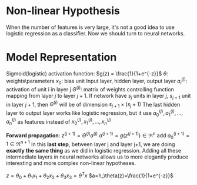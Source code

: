 # Non-linear Hypothesis
When the number of features is very large, it's not a good idea to use logistic regression as a classifier. Now we should turn to neural networks.

# Model Representation
Sigmoid(logistic) activation function: $g(z) = \frac{1}{1+e^{-z}}$
$\theta$: weights\parameters
$x_0$: bias unit
Input layer, hidden layer, output layer
$a_i^{(j)}$: activation of unit i in layer j
$\Theta^{(j)}$: matrix of weights controlling function mapping from layer $j$ to layer $j+1$.
If network have $s_j$ units in layer $j$, $s_{j+1}$ unit in layer $j+1$, then $\Theta^{(j)}$ will be of dimension $s_{j+1}\times{(s_j+1)}$
The last hidden layer to output layer works like logistic regression, but it use $a^{(j)}_0,a^{(j)}_1,...,a^{(j)}_n$ as features instead of $x^{(j)}_0,x^{(j)}_1,...,x^{(j)}_n$

**Forward propagation**:
$z^{(j+1)}=\Theta^{(j)}{a^{(j)}}$
$a^{(j+1)}=g(z^{(j+1)})\in\Re^{n}$
add $a^{(j+1)}_0=1\in\Re^{n+1}$
In this **last step**, between layer j and layer j+1, we are doing **exactly the same thing** as we did in logistic regression. Adding all these intermediate layers in neural networks allows us to more elegantly produce interesting and more complex non-linear hypotheses.

$z=\theta_0+\theta_1x_1+\theta_2x_2+\theta_3x_3=\theta^Tx$
$a=h_\theta(z)=\frac{1}{1+e^{-z}}$
<!--stackedit_data:
eyJoaXN0b3J5IjpbLTk4MTg3Njg0MywtNjUwNzIwODEwLDE0MD
c4MTQ2MTAsLTU3NDg1MTMzMyw5ODcxOTM4NjldfQ==
-->